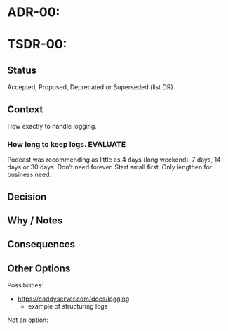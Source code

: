 # ADR-00: 
# TSDR-00:  

## Status

Accepted, Proposed, Deprecated or Superseded (list DR)

## Context

How exactly to handle logging.

### How long to keep logs. EVALUATE

Podcast was recommending as little as 4 days (long weekend). 7 days, 14 days or 30 days. Don't need forever. Start small first. Only lengthen for business need.

## Decision



## Why / Notes



## Consequences



## Other Options

Possibilities:
- https://caddyserver.com/docs/logging
  - example of structuring logs

Not an option:


